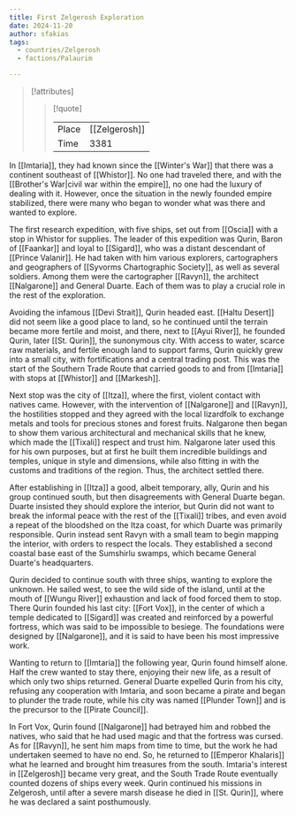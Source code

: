```yaml
---
title: First Zelgerosh Exploration
date: 2024-11-20
author: sfakias
tags:
  - countries/Zelgerosh
  - factions/Palaurim

---
```

> [!attributes]
> 
> > [!quote]
> >
> > | | |
> > | --- | --- |
> > | Place | [[Zelgerosh]] |
> > | Time | 3381 |

In [[Imtaria]], they had known since the [[Winter's War]] that there was a continent southeast of [[Whistor]]. No one had traveled there, and with the [[Brother's War|civil war within the empire]], no one had the luxury of dealing with it. However, once the situation in the newly founded empire stabilized, there were many who began to wonder what was there and wanted to explore.

The first research expedition, with five ships, set out from [[Oscia]] with a stop in Whistor for supplies. The leader of this expedition was Qurin, Baron of [[Faankar]] and loyal to [[Sigard]], who was a distant descendant of [[Prince Valanir]]. He had taken with him various explorers, cartographers and geographers of [[Syvorms Chartographic Society]], as well as several soldiers. Among them were the cartographer [[Ravyn]], the architect [[Nalgarone]] and General Duarte. Each of them was to play a crucial role in the rest of the exploration.

Avoiding the infamous [[Devi Strait]], Qurin headed east. [[Haltu Desert]] did not seem like a good place to land, so he continued until the terrain became more fertile and moist, and there, next to [[Ayui River]], he founded Qurin, later [[St. Qurin]], the sunonymous city. With access to water, scarce raw materials, and fertile enough land to support farms, Qurin quickly grew into a small city, with fortifications and a central trading post. This was the start of the Southern Trade Route that carried goods to and from [[Imtaria]] with stops at [[Whistor]] and [[Markesh]].

Next stop was the city of [[Itza]], where the first, violent contact with natives came. However, with the intervention of [[Nalgarone]] and [[Ravyn]], the hostilities stopped and they agreed with the local lizardfolk to exchange metals and tools for precious stones and forest fruits. Nalgarone then began to show them various architectural and mechanical skills that he knew, which made the [[Tixali]] respect and trust him. Nalgarone later used this for his own purposes, but at first he built them incredible buildings and temples, unique in style and dimensions, while also fitting in with the customs and traditions of the region. Thus, the architect settled there.

After establishing in [[Itza]] a good, albeit temporary, ally, Qurin and his group continued south, but then disagreements with General Duarte began. Duarte insisted they should explore the interior, but Qurin did not want to break the informal peace with the rest of the [[Tixali]] tribes, and even avoid a repeat of the bloodshed on the Itza coast, for which Duarte was primarily responsible. Qurin instead sent Ravyn with a small team to begin mapping the interior, with orders to respect the locals. They established a second coastal base east of the Sumshirlu swamps, which became General Duarte's headquarters.

Qurin decided to continue south with three ships, wanting to explore the unknown. He sailed west, to see the wild side of the island, until at the mouth of [[Wungu River]] exhaustion and lack of food forced them to stop. There Qurin founded his last city: [[Fort Vox]], in the center of which a temple dedicated to [[Sigard]] was created and reinforced by a powerful fortress, which was said to be impossible to besiege. The foundations were designed by [[Nalgarone]], and it is said to have been his most impressive work.

Wanting to return to [[Imtaria]] the following year, Qurin found himself alone. Half the crew wanted to stay there, enjoying their new life, as a result of which only two ships returned. General Duarte expelled Qurin from his city, refusing any cooperation with Imtaria, and soon became a pirate and began to plunder the trade route, while his city was named [[Plunder Town]] and is the precursor to the [[Pirate Council]].

In Fort Vox, Qurin found [[Nalgarone]] had betrayed him and robbed the natives, who said that he had used magic and that the fortress was cursed. As for [[Ravyn]], he sent him maps from time to time, but the work he had undertaken seemed to have no end. So, he returned to [[Emperor Khalaris]] what he learned and brought him treasures from the south. Imtaria's interest in [[Zelgerosh]] became very great, and the South Trade Route eventually counted dozens of ships every week. Qurin continued his missions in Zelgerosh, until after a severe marsh disease he died in [[St. Qurin]], where he was declared a saint posthumously.